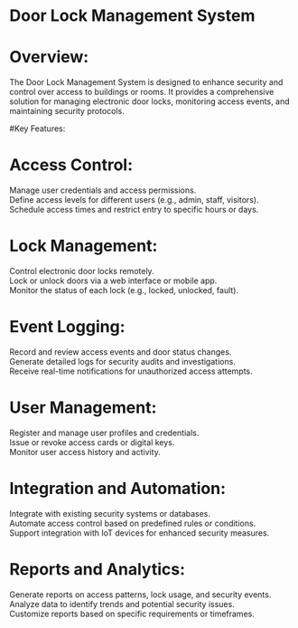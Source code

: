 # Door Lock Management System

# Overview:
The Door Lock Management System is designed to enhance security and control over access to buildings or rooms. It provides a comprehensive solution for managing electronic door locks, monitoring access events, and maintaining security protocols.

#Key Features:

# Access Control:
Manage user credentials and access permissions.<br>
Define access levels for different users (e.g., admin, staff, visitors).<br>
Schedule access times and restrict entry to specific hours or days.<br>

# Lock Management:
Control electronic door locks remotely.<br>
Lock or unlock doors via a web interface or mobile app.<br>
Monitor the status of each lock (e.g., locked, unlocked, fault).<br>

# Event Logging:
Record and review access events and door status changes.<br>
Generate detailed logs for security audits and investigations.<br>
Receive real-time notifications for unauthorized access attempts.<br>

# User Management:
Register and manage user profiles and credentials.<br>
Issue or revoke access cards or digital keys.<br>
Monitor user access history and activity.<br>

# Integration and Automation:
Integrate with existing security systems or databases.<br>
Automate access control based on predefined rules or conditions.<br>
Support integration with IoT devices for enhanced security measures.<br>

# Reports and Analytics:
Generate reports on access patterns, lock usage, and security events.<br>
Analyze data to identify trends and potential security issues.<br>
Customize reports based on specific requirements or timeframes.<br>

